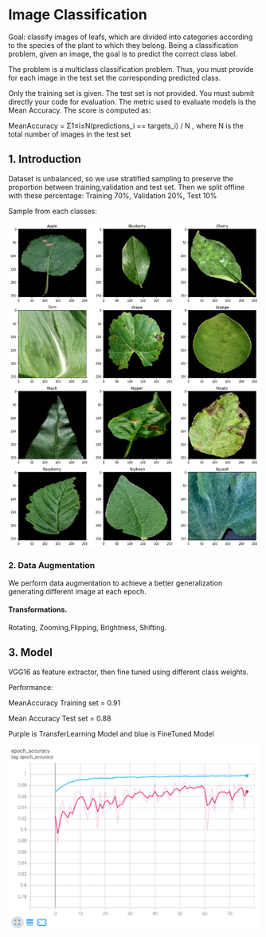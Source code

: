 # Image Classification

Goal: classify images of leafs, which are divided into categories according to the species of the plant to which they belong. 
Being a classification problem, given an image, the goal is to predict the correct class label.

The problem is a multiclass classification problem. Thus, you must provide for each image in the test set the corresponding predicted class.

Only the training set is given. The test set is not provided. You must submit directly your code for evaluation.
The metric used to evaluate models is the Mean Accuracy. The score is computed as:

MeanAccuracy = Σ1≤i≤N(predictions_i == targets_i) / N , where N is the total number of images in the test set

## 1. Introduction
Dataset is unbalanced, so we use stratified sampling to preserve the proportion between training,validation and test set. Then we split offline with these percentage:
Training 70%, Validation 20%, Test 10%

Sample from each classes:

<p align="left">
  <img src="images/samples.png" width="600">
</p>

### 2.  Data  Augmentation
We perform data augmentation to achieve a better generalization generating different image at each epoch.

#### Transformations.
Rotating, Zooming,Flipping, Brightness, Shifting.

## 3. Model
VGG16 as feature extractor, then fine tuned using different class weights.

Performance:

MeanAccuracy Training set = 0.91

Mean Accuracy Test set = 0.88

Purple is TransferLearning Model and blue is FineTuned Model

<p align="left">
  <img src="images/fine_tuned_model.png" width="600">
</p>
